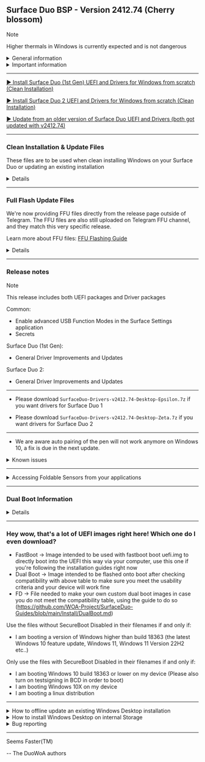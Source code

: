 ## Surface Duo BSP - Version 2412.74 (Cherry blossom)

> [!NOTE]
> Higher thermals in Windows is currently expected and is not dangerous

<details>
  <summary>General information</summary>
  <p>
**Released:** 12/24/2024 00:00 AM UTC+2

**Quality:** Preview

You can view compatibility for this release, along with important information and what works, and what doesn't at this link: https://github.com/WOA-Project/SurfaceDuo-Guides/blob/main/Status.md
  </p>
</details>

<details>
  <summary>Important information</summary>
  <p>
- ⚠️ For users who are updating from an earlier release than version 2301.93, please reinstall.

- ⚠️ If you need dual boot, you will have to make your own image. Please follow this guidance: https://github.com/WOA-Project/SurfaceDuo-Guides/blob/main/DualBoot.md

- ⚠️ You need to backup your original boot image for OTAs to work with Android. When you get an OTA, you will want to revert your boot image for the update to work, or you'll have to use an official OTA recovery package.
  </p>
</details>

---

[▶️ Install Surface Duo (1st Gen) UEFI and Drivers for Windows from scratch (Clean Installation)](https://github.com/WOA-Project/SurfaceDuo-Guides/blob/main/Install/Client/InstallWindows-SurfaceDuo1.md)

[▶️ Install Surface Duo 2 UEFI and Drivers for Windows from scratch (Clean Installation)](https://github.com/WOA-Project/SurfaceDuo-Guides/blob/main/Install/Client/InstallWindows-SurfaceDuo2.md)

[▶️ Update from an older version of Surface Duo UEFI and Drivers (both got updated with v2412.74)](https://github.com/WOA-Project/SurfaceDuo-Guides/blob/main/Update/UpdateDriversAndUEFI.md)

---

### Clean Installation & Update Files

These files are to be used when clean installing Windows on your Surface Duo or updating an existing installation

<details>

<table>
<tr>
<td>Drivers File</td>
<td>UEFI File</td>
<td>Target Device</td>
<td>OS Version</td>
<td>Notes</td>
</tr>
<tr>
<td>

[SurfaceDuo-Drivers-v2412.74-Desktop-Epsilon.7z](https://github.com/WOA-Project/SurfaceDuo-Releases/releases/download/2412.74/SurfaceDuo-Drivers-v2412.74-Desktop-Epsilon.7z)
</td>
<td>

- [Fast Boot](https://github.com/WOA-Project/SurfaceDuo-Releases/releases/download/2412.74/Surface.Duo.1st.Gen.UEFI-v2412.74.Fast.Boot.zip)
- [Dual Boot for FW 2022.902.48 (Latest OTA for Surface Duo (1st Gen) devices)](https://github.com/WOA-Project/SurfaceDuo-Releases/releases/download/2412.74/Surface.Duo.1st.Gen.UEFI-v2412.74.Dual.Boot.zip)
- [FD for making your own Dual Boot Image](https://github.com/WOA-Project/SurfaceDuo-Releases/releases/download/2412.74/Surface.Duo.1st.Gen.UEFI-v2412.74.FD.for.making.your.own.Dual.Boot.Image.zip)
</td>
<td>Surface Duo (1st Gen)</td>
<td>Windows 10 Version 2004 and higher</td>
<td><details>

N/A
</details></td>
</tr>
<tr>
<td>

[SurfaceDuo-Drivers-v2412.74-Desktop-Zeta.7z](https://github.com/WOA-Project/SurfaceDuo-Releases/releases/download/2412.74/SurfaceDuo-Drivers-v2412.74-Desktop-Zeta.7z)
</td>
<td>

- [Fast Boot](https://github.com/WOA-Project/SurfaceDuo-Releases/releases/download/2412.74/Surface.Duo.2.UEFI-v2412.74.Fast.Boot.zip)
- [Dual Boot for FW 2023.501.541 (Latest OTA for Surface Duo 2 devices)](https://github.com/WOA-Project/SurfaceDuo-Releases/releases/download/2412.74/Surface.Duo.2.UEFI-v2412.74.Dual.Boot.zip)
- [FD for making your own Dual Boot Image](https://github.com/WOA-Project/SurfaceDuo-Releases/releases/download/2412.74/Surface.Duo.2.UEFI-v2412.74.FD.for.making.your.own.Dual.Boot.Image.zip)
</td>
<td>Surface Duo 2</td>
<td>Windows 11 Version 24H2 and higher</td>
<td><details>

N/A
</details></td>
</tr>
<tr>
<td>

[SurfaceDuo-Drivers-v2412.74-Desktop-Epsilon.7z](https://github.com/WOA-Project/SurfaceDuo-Releases/releases/download/2412.74/SurfaceDuo-Drivers-v2412.74-Desktop-Epsilon.7z)
</td>
<td>

- [Fast Boot](https://github.com/WOA-Project/SurfaceDuo-Releases/releases/download/2412.74/Surface.Duo.1st.Gen.UEFI-v2412.74.Secure.Boot.Disabled.Fast.Boot.zip)
- [Dual Boot for FW 2022.902.48 (Latest OTA for Surface Duo (1st Gen) devices)](https://github.com/WOA-Project/SurfaceDuo-Releases/releases/download/2412.74/Surface.Duo.1st.Gen.UEFI-v2412.74.Secure.Boot.Disabled.Dual.Boot.zip)
- [FD for making your own Dual Boot Image](https://github.com/WOA-Project/SurfaceDuo-Releases/releases/download/2412.74/Surface.Duo.1st.Gen.UEFI-v2412.74.Secure.Boot.Disabled.FD.for.making.your.own.Dual.Boot.Image.zip)
</td>
<td>Surface Duo (1st Gen)</td>
<td>Windows 10 Version 1803 to Windows 10 Version 1909</td>
<td><details>

N/A
</details></td>
</tr>
</table>

#### If you are clean installing:

- Download the Driver File onto your Computer
- Extract it
- Connect your Surface Duo to your computer in Mass Storage mode
- Double Tap on the `OfflineUpdater.cmd` file
- Enter the Drive Letter for the Surface Duo Windows Partition (See This PC for knowing this)
- Wait til the processes finishes
- Reboot your device
- Boot the device using the new UEFI version linked alongside the Driver File above

#### If you are updating an existing installation:

- Download the Driver File onto your Surface Duo
- Extract it
- Double Tap on the `OnlineUpdater.cmd` file
- Wait til the processes finishes
- Reboot your device
- Boot the device using the new UEFI version linked alongside the Driver File above

In case you're having issues/troubles updating within the OS on the device, you can always put your phone into mass storage, and use `OfflineUpdater.cmd` to update the drivers this way, and then use the new UEFI version linked alongside the Driver File above.

</details>

---

### Full Flash Update Files

We're now providing FFU files directly from the release page outside of Telegram. The FFU files are also still uploaded on Telegram FFU channel, and they match this very specific release.

Learn more about FFU files: [FFU Flashing Guide](https://github.com/WOA-Project/SurfaceDuo-Guides/blob/main/Install/Client/FlashingFFU.md)

<details>

### Surface Duo (1st Gen)

UEFI files:
- [Fast Boot](https://github.com/WOA-Project/SurfaceDuo-Releases/releases/download/2412.74/Surface.Duo.1st.Gen.UEFI-v2412.74.Fast.Boot.zip)
- [Dual Boot for FW 2022.902.48 (Latest OTA for Surface Duo (1st Gen) devices)](https://github.com/WOA-Project/SurfaceDuo-Releases/releases/download/2412.74/Surface.Duo.1st.Gen.UEFI-v2412.74.Dual.Boot.zip)
- [FD for making your own Dual Boot Image](https://github.com/WOA-Project/SurfaceDuo-Releases/releases/download/2412.74/Surface.Duo.1st.Gen.UEFI-v2412.74.FD.for.making.your.own.Dual.Boot.Image.zip)

FFU files:
<table>
<tr>
<td>FFU File</td>
<td>OS Version</td>
<td>Notes</td>
</tr>
<tr>
<td>
For 128GB variants

[OEMEP_128GB_HalfSplit.ffu](https://fullflash.pvabel.net/DuoWOA/v2412.74/OEMEP_128GB_HalfSplit.ffu)

Size: 7.06 GB

SHA1: `F8019308DFEAFB9D08AFA0D129700A51AF26F7DB`
</td>
<td>Windows 11 Version 24H2 (26100.1742) (en-US)</td>
<td><details>

Assumed Compatibility with 256gb variants (may have issues but should work, if issues arise we're not responsible and you should be able to recover either way, the main issue is more the split being 64(Windows)/192(Android) than anything else!).

1) After "Getting Ready" boot, on the second boot, the device may show a black screen, if this happens, press the power button once and it will continue to oobe after a minute. Be patient and don't press it more than once.
</details></td>
</tr>
<tr>
<td>
For 256GB variants

[OEMEP_256GB_HalfSplit.ffu](https://fullflash.pvabel.net/DuoWOA/v2412.74/OEMEP_256GB_HalfSplit.ffu)

Size: 7.06 GB

SHA1: `9D20079250E8C1E73153DF25044A7454CF05FDB2`
</td>
<td>Windows 11 Version 24H2 (26100.1742) (en-US)</td>
<td><details>

No Compatibility at all with 128GB, please do not flash on a 128GB Surface Duo!

1) After "Getting Ready" boot, on the second boot, the device may show a black screen, if this happens, press the power button once and it will continue to oobe after a minute. Be patient and don't press it more than once.
</details></td>
</tr>
<tr>
<td>
4GB Android, everything else for Windows

[OEMEP_MaximizedForWindows.ffu](https://fullflash.pvabel.net/DuoWOA/v2412.74/OEMEP_MaximizedForWindows.ffu)

Size: 7.06 GB

SHA1: `166F09D2459330089435EC41CA29D3D679E7C088`
</td>
<td>Windows 11 Version 24H2 (26100.1742) (en-US)</td>
<td><details>

Official Variant: 4GB only for Android, everything else for Windows, 256GB users may have to expand the MainOS partition using Disk Management in windows by using the "Extend Partition" option.

1) After "Getting Ready" boot, on the second boot, the device may show a black screen, if this happens, press the power button once and it will continue to oobe after a minute. Be patient and don't press it more than once.
</details></td>
</tr>
</table>


### Surface Duo 2

UEFI Files:
- [Fast Boot](https://github.com/WOA-Project/SurfaceDuo-Releases/releases/download/2412.74/Surface.Duo.2.UEFI-v2412.74.Fast.Boot.zip)
- [Dual Boot for FW 2023.501.541 (Latest OTA for Surface Duo 2 devices)](https://github.com/WOA-Project/SurfaceDuo-Releases/releases/download/2412.74/Surface.Duo.2.UEFI-v2412.74.Dual.Boot.zip)
- [FD for making your own Dual Boot Image](https://github.com/WOA-Project/SurfaceDuo-Releases/releases/download/2412.74/Surface.Duo.2.UEFI-v2412.74.FD.for.making.your.own.Dual.Boot.Image.zip)

FFU Files
<table>
<tr>
<td>FFU File</td>
<td>OS Version</td>
<td>Notes</td>
</tr>
<tr>
<td>
For 128GB variants

[OEMZE_128GB_HalfSplit.ffu](https://fullflash.pvabel.net/DuoWOA/v2412.74/OEMZE_128GB_HalfSplit.ffu)

Size: 6.52 GB

SHA1: `F98EA80722D2A7858B2522B919EDED9763AFD62B`
</td>
<td>Windows 11 Version 24H2 (26100.1742) (en-US)</td>
<td><details>

Assumed Compatibility with 256gb and 512gb variants (may have issues but should work, if issues arise we're not responsible and you should be able to recover either way, the main issue is more the split being 64(Windows)/192(Android) than anything else!).

1) After "Getting Ready" boot, on the second boot, the device may show a black screen, if this happens, press the power button once and it will continue to oobe after a minute. Be patient and don't press it more than once.
</details></td>
</tr>
<tr>
<td>
For 256GB variants

[OEMZE_256GB_HalfSplit.ffu](https://fullflash.pvabel.net/DuoWOA/v2412.74/OEMZE_256GB_HalfSplit.ffu)

Size: 6.46 GB

SHA1: `D2B09267806D8EF6B889D504B268D03EDBBF3CD5`
</td>
<td>Windows 11 Version 24H2 (26100.1742) (en-US)</td>
<td><details>

No Compatibility at all with 128GB, please do not flash on a 128GB Surface Duo! Assumed Compatibility with 512gb variants (may have issues but should work, if issues arise we're not responsible and you should be able to recover either way, the main issue is more the split being different than anything else!). 

1) After "Getting Ready" boot, on the second boot, the device may show a black screen, if this happens, press the power button once and it will continue to oobe after a minute. Be patient and don't press it more than once.
</details></td>
</tr>
<tr>
<td>
4GB Android, everything else for Windows

[OEMZE_MaximizedForWindows.ffu](https://fullflash.pvabel.net/DuoWOA/v2412.74/OEMZE_MaximizedForWindows.ffu)

Size: 6.45 GB

SHA1: `2692A51BF6C55F350DA37CFB9F810175C181F655`
</td>
<td>Windows 11 Version 24H2 (26100.1742) (en-US)</td>
<td><details>

Official Variant: 4GB only for Android, everything else for Windows, 256GB/512GB users may have to expand the MainOS partition using Disk Management in windows by using the "Extend Partition" option.

1) After "Getting Ready" boot, on the second boot, the device may show a black screen, if this happens, press the power button once and it will continue to oobe after a minute. Be patient and don't press it more than once.
</details></td>
</tr>
</table>

</details>

---

### Release notes

>[!NOTE]
>This release includes both UEFI packages and Driver packages

Common:

- Enable advanced USB Function Modes in the Surface Settings application
- Secrets

Surface Duo (1st Gen):

- General Driver Improvements and Updates

Surface Duo 2:

- General Driver Improvements and Updates

---

- Please download ```SurfaceDuo-Drivers-v2412.74-Desktop-Epsilon.7z``` if you want drivers for Surface Duo 1

- Please download ```SurfaceDuo-Drivers-v2412.74-Desktop-Zeta.7z``` if you want drivers for Surface Duo 2

---

- We are aware auto pairing of the pen will not work anymore on Windows 10, a fix is due in the next update.

<details>
  <summary>Known issues</summary>
  <p>
- Installing Gallium Semester Insider builds may lead to a black screen on second boot of the OS, simply press the power button to continue.

- Booting Windows 10 18362/18363 will lead to "static screen" effects on the right display, much like driver releases from last year did on any version of Windows. A fix is being worked on for the next release.

- The TPM driver is not working for Windows 10 18362/18363. A fix is being worked on for the next release.

- The Posture driver is not working for Windows 10 18362/18363. A fix is being worked on for the next release.

- Enhanced auto rotation is not working for Windows 10 18362/18363. A fix is being worked on for the next release.

- Brightness control is glitchy on both displays.

- On device speakers are not functional.

- Dongles are not detected correctly when plugged into the USB Type-C port.

- Updating drivers may lead to weird configurations if done on old driver releases.

- MAC addresses do not reflect the real addresses asigned to the device.

- BitLocker drive encryption is not available.

- USB dongles that are not externally powered may not currently work.

- USB-C Billboard devices will not currently work.

- External Display Stream support will not currently work.

- Additional information provided by the posture sensor is currently not available for public consumption. This includes peek events.

- Digitizers will not react to the device being folded over.

- Displays will not react to the device being folded over most of the time.

- Physical device data is incorrect.

- Digitizers aren't calibrated correctly.

- Flipping the device is not smooth.

- Users upgrading from releases older than the January ones may want to clean install again.

- Booting Windows 10 18362/18363 with Secure Boot enabled is not currently supported and will result in a broken installation.

- In some cases, booting the UEFI image may lead to "static screen" effects on the left display. Please do not force reboot the device as it may interrupt the installation process, if ongoing, and instead please wait a few minutes.

- Windows Recovery environment lacks drivers unless Windows has performed a Feature Update at least once.

- sRGB is not available currently, and displays will not react to ICC profiles being applied.
  </p>
</details>

---

<details>
  <summary>Accessing Foldable Sensors from your applications</summary>
  <p>
In order to currently access the sensor data given by the foldable sensors, you need to use the following apis:


- Windows.Devices.Sensors.HingeAngleSensor*
- Windows.Internal.Devices.Sensors.FlipSensor* (2)
- Windows.Internal.System.TwoPanelHingePostureDevice* (2)


(2): These apis require the use of an externally sourced winmd available from https://github.com/ADeltaX/InternalWinMD/blob/master/%23winmd/Windows.Internal.Devices.Sensors.winmd


In the future, further apis will be functional (specifically under the Windows.System.Preview namespace). Consider this an early "thing".


The following API may be used to determine if your app is used on a dual screen device: https://docs.microsoft.com/en-us/uwp/api/windows.ui.windowmanagement.windowingenvironment.getdisplayregions?view=winrt-22621

The following API may be used to determine on which display region your app is currently being shown: https://docs.microsoft.com/en-us/uwp/api/windows.ui.windowmanagement.appwindow.getdisplayregions?view=winrt-22621

The following API may be used to move your application to the other display: https://docs.microsoft.com/en-us/uwp/api/windows.ui.windowmanagement.appwindow.requestmoverelativetodisplayregion?view=winrt-22621

THe following API may be used to move your application to a specific display: https://docs.microsoft.com/en-us/uwp/api/windows.ui.windowmanagement.appwindow.requestmovetodisplayregion?view=winrt-22621

The following API may be used for spanning purposes: https://docs.microsoft.com/en-us/uwp/api/windows.ui.windowmanagement.appwindow.requestsize?view=winrt-22621

The Windowing Environment for Windows Desktop editions (outside of tablet mode) is Overlapped. Tiled is used for Tablet Mode and Windows Core OS's ModernPC.


### Code Samples

```cpp
#include <iostream>
#include <windows.h>
#include <winrt/Windows.Foundation.h>
#include <winrt/Windows.Internal.Devices.Sensors.h>
#include <winrt/Windows.Internal.System.h>
#include <winrt/Windows.System.Preview.h>
#include <winrt/Windows.UI.WindowManagement.h>
#include <winrt/Windows.Foundation.Collections.h>

using namespace std;
using namespace winrt;
using namespace Windows::Foundation;
using namespace Windows::Internal::Devices::Sensors;
using namespace Windows::Internal::System;
using namespace Windows::System::Preview;
using namespace Windows::UI::WindowManagement;
using namespace Windows::Foundation::Collections;

VOID OnFoldSensorReadingChanged(FoldSensor const&, FoldSensorReadingChangedEventArgs const& args)
{
	try {
		printf("Fold sensor state changed.\n");
		switch (args.Reading().GestureState())
		{
		case GestureState::Started:
			std::cout << "Fold started\n" << std::endl;
			break;
		case GestureState::Completed:
			std::cout << "Fold stopped\n" << std::endl;
			break;
		case GestureState::Cancelled:
			std::cout << "Fold cancelled\n" << std::endl;
			break;
		case GestureState::Unknown:
			std::cout << "Fold unknown\n" << std::endl;
			break;
		}

		for (auto panel : args.Reading().ContributingPanel())
		{
			printf("Panel: %s\n", to_string(panel).c_str());
		}
		
		std::cout << "Initial angle " << args.Reading().InitialAngle() << std::endl;
		std::cout << "Final angle " << args.Reading().FinalAngle() << std::endl;
		
		switch (args.Reading().FoldType())
		{
		case FoldType::Closing:
			std::cout << "Fold Closing\n" << std::endl;
			break;
		case FoldType::Opening:
			std::cout << "Fold Opening\n" << std::endl;
			break;
		case FoldType::NotDetected:
			std::cout << "Fold NotDetected\n" << std::endl;
			break;
		}
	}
	catch (...) {}
}

VOID PrintDetails(TwoPanelHingedDevicePostureReading const& args)
{
	try {
		std::cout << "Panel1 " << args.Panel1Id().c_str() << "\n" << std::endl;
		std::cout << "Panel2 " << args.Panel2Id().c_str() << "\n" << std::endl;

		std::cout << "Panel1 Orientation " << (int)args.Panel1Orientation() << "\n" << std::endl;
		std::cout << "Panel2 Orientation " << (int)args.Panel2Orientation() << "\n" << std::endl;

		switch (args.HingeState())
		{
		case Windows::Internal::System::HingeState::Unknown:
			std::cout << "Hinge1State Unknown\n" << std::endl;
			break;
		case Windows::Internal::System::HingeState::Closed:
			std::cout << "Hinge1State Closed\n" << std::endl;
			break;
		case Windows::Internal::System::HingeState::Concave:
			std::cout << "Hinge1State Concave\n" << std::endl;
			break;
		case Windows::Internal::System::HingeState::Flat:
			std::cout << "Hinge1State Flat\n" << std::endl;
			break;
		case Windows::Internal::System::HingeState::Convex:
			std::cout << "Hinge1State Convex\n" << std::endl;
			break;
		case Windows::Internal::System::HingeState::Full:
			std::cout << "Hinge1State Full\n" << std::endl;
			break;
		}
	}
	catch (...) {}
}

VOID OnPostureChanged(TwoPanelHingedDevicePosture const&, TwoPanelHingedDevicePostureReadingChangedEventArgs const& args)
{
	try {
		printf("Posture sensor state changed.\n");
		PrintDetails(args.Reading());
	}
	catch (...) {}
}

VOID OnSensorReadingChanged(FlipSensor const&, FlipSensorReadingChangedEventArgs const& args)
{
	try {
		printf("Flip sensor state changed.\n");
		switch (args.Reading().GestureState())
		{
		case GestureState::Started:
			std::cout << "Flip started\n" << std::endl;
			break;
		case GestureState::Completed:
			std::cout << "Flip stopped\n" << std::endl;
			break;
		case GestureState::Cancelled:
			std::cout << "Flip cancelled\n" << std::endl;
			break;
		case GestureState::Unknown:
			std::cout << "Flip unknown\n" << std::endl;
			break;
		}
	}
	catch (...) {}
}

int main()
{
    init_apartment();
	printf("Trying to get flip sensor.\n");
	try {
		FlipSensor flip = FlipSensor::GetDefaultAsync().get();
		if (flip == nullptr)
		{
			printf("Flip sensor not found.\n");
		}
		else
		{
			printf("Starting listening session for flip sensor.\n");
			flip.ReadingChanged(OnSensorReadingChanged);
		}
		printf("Press any key to stop\n");
		std::cin.get();
	}
	catch (...) {}

	printf("Trying to get posture sensor.\n");
	try {
		TwoPanelHingedDevicePosture Posture = TwoPanelHingedDevicePosture::GetDefaultAsync().get();
		if (Posture == nullptr)
		{
			printf("Posture sensor not found.\n");
		}
		else
		{
			auto curpst = Posture.GetCurrentPostureAsync().get();
			if (curpst != nullptr)
			{
				PrintDetails(curpst);
			}
			printf("Starting listening session for Posture sensor.\n");
			Posture.PostureChanged(OnPostureChanged);
		}
		printf("Press any key to stop\n");
		std::cin.get();
	}
	catch (...) {}

	printf("Trying to get fold sensor.\n");
	try {
		FoldSensor fold = FoldSensor::GetDefaultAsync().get();
		if (fold == nullptr)
		{
			printf("Fold sensor not found.\n");
		}
		else
		{
			printf("Starting listening session for fold sensor.\n");
			fold.ReadingChanged(OnFoldSensorReadingChanged);
		}
		printf("Press any key to stop\n");
		std::cin.get();
	}
	catch (...) {}
}
```
  </p>
</details>

---

### Dual Boot Information

<details>

*Important!*: The Dual Boot images currently target the following Android OTA update versions from Microsoft. These images _can only be used_ on a phone that had as latest the following OTA versions from microsoft *even if you are currently running a custom android system image*. Using these images will work *with a custom Android System Image* but the device *bootloader and firmware* must be from the same Microsoft OTA version as shipped from the stock Microsoft Android Updates!

| Device Name   | Device Variant                          | Dual Boot Compatible with the following firmware/bootloader version only |
|---------------|-----------------------------------------|--------------------------------------------------------------------------|
| Surface Duo   | United States of America (GEN)          | 2022.902.48  (Latest OTA for Surface Duo (1st Gen) devices)              |
| Surface Duo   | United States of America (AT&T)         | 2022.902.48  (Latest OTA for Surface Duo (1st Gen) devices)              |
| Surface Duo   | Europe (EEA)                            | 2022.902.48  (Latest OTA for Surface Duo (1st Gen) devices)              |
| Surface Duo 2 | United States of America (mmWave)       | 2023.501.541 (Latest OTA for Surface Duo 2 devices)               |
| Surface Duo 2 | Europe (5G NR)                          | 2023.501.541 (Latest OTA for Surface Duo 2 devices)               |

Flashing these images on any other version may brick your phone or render touch unusable! Make backups of your original boot partitions and ALWAYS test before flashing permanently using "fastboot boot image.img"!.

If you do not currently run above firmware versions, please also follow https://github.com/WOA-Project/SurfaceDuo-Guides/blob/main/Install/DualBoot.md.

For more information on dual boot, manual steps on how to craft such image file, and how to flash it, and use it, please visit https://github.com/WOA-Project/SurfaceDuo-Guides/blob/main/Install/DualBoot.md.

We do not recommend inexperienced users without advanced knowledge of IT/Command prompts to do this ever. You may find it very hard and mess up your device easily if you do it wrong. Also important to note Android OTAs will not work anymore with a custom boot.img flashed onto the device and you will need to reflash your original backup for them to work or else, you'll be forced to recover with an OTA zip package from https://aka.ms/sri if one is even available for your current version or higher.

<details>
  <summary>Some examples about what above warning means for you when running custom operating systems on your surface duo and if you are willing to run dual boot images</summary>
  <p>
To clarify above bullet point

If for example you flashed the Pixel Experience Android 13 Android System Image on your Surface Duo, and previously you were running Microsoft Stock Android OTA version 2022.123.45, your device firmware and bootloader are still version 2022.123.45 and will not be compatible with these images targeting 2022.902.48

In another example, you flashed the Pixel Experience Android 13 Android System Image on your Surface Duo, and previously you were running Microsoft Stock Android OTA version 2022.902.48, your device firmware and bootloader are still version 2022.902.48 and you are compatible with these images.

You are currently running stock microsoft android version 2022.902.48; you are compatible

You are currently not running stock microsoft android version 2022.902.48; you are not compatible
  </p>
</details>

</details>

---

### Hey wow, that's a lot of UEFI images right here! Which one do I even download?

- FastBoot -> Image intended to be used with fastboot boot uefi.img to directly boot into the UEFI this way via your computer, use this one if you're following the installation guides right now
- Dual Boot -> Image intended to be flashed onto boot after checking compatibility with above table to make sure you meet the usability criteria and your device will work fine
- FD -> File needed to make your own custom dual boot images in case you do not meet the compatibility table, using the guide to do so (https://github.com/WOA-Project/SurfaceDuo-Guides/blob/main/Install/DualBoot.md)

Use the files without SecureBoot Disabled in their filenames if and only if:
- I am booting a version of Windows higher than build 18363 (the latest Windows 10 feature update, Windows 11, Windows 11 Version 22H2 etc..)

Only use the files with SecureBoot Disabled in their filenames if and only if:
- I am booting Windows 10 build 18363 or lower on my device (Please also turn on testsigning in BCD in order to boot)
- I am booting Windows 10X on my device
- I am booting a linux distribution
---

<details>
  <summary>How to offline update an existing Windows Desktop installation</summary>
  <p>
Please follow the steps detailed at https://github.com/WOA-Project/SurfaceDuo-Guides/blob/main/Update/UpdateDriversAndUEFI.md
  </p>
</details>

<details>
  <summary>How to install Windows Desktop on internal Storage</summary>
  <p>
Please follow the steps detailed at https://github.com/WOA-Project/SurfaceDuo-Guides
  </p>
</details>

<details>
  <summary>Bug reporting</summary>
  <p>
This release is a Preview release. Bug exists and may happen. If you notice a bug not present in the following bug list, please report them on our Telegram Group.
  </p>
</details>

---

Seems Faster(TM)

-- The DuoWoA authors